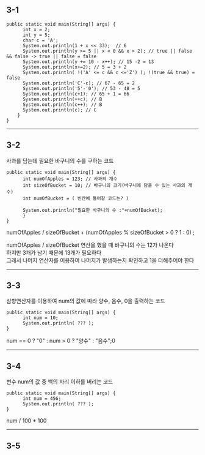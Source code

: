 ## 3-1
```
public static void main(String[] args) {
      int x = 2;
      int y = 5;
      char c = 'A';
      System.out.println(1 + x << 33);  // 6
      System.out.println(y >= 5 || x < 0 && x > 2); // true || false && false -> true || false = false
      System.out.println(y += 10 - x++); // 15 -2 = 13
      System.out.println(x+=2); // 5 = 3 + 2
      System.out.println( !('A' <= c && c <='Z') ); !(true && true) = false
      System.out.println('C'-c); // 67 - 65 = 2
      System.out.println('5'-'0'); // 53 - 48 = 5
      System.out.println(c+1); // 65 + 1 = 66
      System.out.println(++c); // B
      System.out.println(c++); // B
      System.out.println(c); // C
    }
}
```

---
## 3-2
사과를 담는데 필요한 바구니의 수를 구하는 코드
```
public static void main(String[] args) {
      int numOfApples = 123; // 사과의 개수
      int sizeOfBucket = 10; // 바구니의 크기(바구니에 담을 수 있는 사과의 개수)
      int numOfBucket = ( 빈칸에 들어갈 코드는? )
      
      System.out.println("필요한 바구니의 수 :"+numOfBucket);
      }
}
```
numOfApples / sizeOfBucket + (numOfApples % sizeOfBucket > 0 ? 1 : 0) ;

numOfApples / sizeOfBucket 연산을 했을 때 바구니의 수는 12가 나온다  
하지만 3개가 남기 때문에 13개가 필요하다  
그래서 나머지 연산자를 이용하여 나머지가 발생하는지 확인하고 1을 더해주어야 한다  

---
## 3-3
삼항연산자를 이용하여 num의 값에 따라 양수, 음수, 0을 출력하는 코드
```
public static void main(String[] args) {
      int num = 10;
      System.out.println( ??? );
}
```
num == 0 ? "0" : num > 0 ? "양수" : "음수";0

---
## 3-4
변수 num의 값 중 백의 자리 이하를 버리는 코드
```
public static void main(String[] args) {
      int num = 456;
      System.out.println( ??? );
}
```
num / 100 * 100

---
## 3-5

